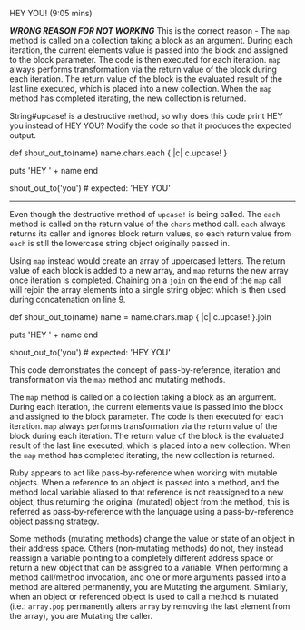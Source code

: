 HEY YOU! (9:05 mins)

***WRONG REASON FOR NOT WORKING*** This is the correct reason - The `map` method is called on a collection taking a block as an argument. During each iteration, the current elements value is passed into the block and assigned to the block parameter. The code is then executed for each iteration. `map` always performs transformation via the return value of the block during each iteration. The return value of the block is the evaluated result of the last line executed, which is placed into a new collection. When the `map` method has completed iterating, the new collection is returned.



String#upcase! is a destructive method, so why does this code print HEY you instead of HEY YOU? Modify the code so that it produces the expected output.


def shout_out_to(name)
  name.chars.each { |c| c.upcase! }

  puts 'HEY ' + name
end

shout_out_to('you') # expected: 'HEY YOU'

-----

Even though the destructive method of `upcase!` is being called. The `each` method is called on the return value of the `chars` method call. `each` always returns its caller and ignores block return values, so each return value from `each` is still the lowercase string object originally passed in.

Using `map` instead would create an array of uppercased letters. The return value of each block is added to a new array, and `map` returns the new array once iteration is completed. Chaining on a `join` on the end of the `map` call will rejoin the array elements into a single string object which is then used during concatenation on line 9.

def shout_out_to(name)
  name = name.chars.map { |c| c.upcase! }.join

  puts 'HEY ' + name
end

shout_out_to('you') # expected: 'HEY YOU'

This code demonstrates the concept of pass-by-reference, iteration and transformation via the `map` method and mutating methods.

The `map` method is called on a collection taking a block as an argument. During each iteration, the current elements value is passed into the block and assigned to the block parameter. The code is then executed for each iteration. `map` always performs transformation via the return value of the block during each iteration. The return value of the block is the evaluated result of the last line executed, which is placed into a new collection. When the `map` method has completed iterating, the new collection is returned.

Ruby appears to act like pass-by-reference when working with mutable objects. When a reference to an object is passed into a method, and the method local variable aliased to that reference is not reassigned to a new object, thus returning the original (mutated) object from the method, this is referred as pass-by-reference with the language using a pass-by-reference object passing strategy.

Some methods (mutating methods) change the value or state of an object in their address space. Others (non-mutating methods) do not, they instead reassign a variable pointing to a completely different address space or return a new object that can be assigned to a variable. 
When performing a method call/method invocation, and one or more arguments passed into a method are altered permanently, you are Mutating the argument. Similarly, when an object or referenced object is used to call a method is mutated (i.e.: `array.pop` permanently alters `array` by removing the last element from the array), you are Mutating the caller.
